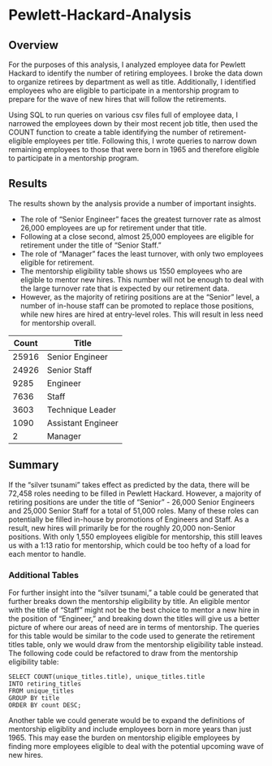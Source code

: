 # Pewlett-Hackard-Analysis

## Overview 

For the purposes of this analysis, I analyzed employee data for Pewlett Hackard to identify the number of retiring employees. I broke the data down to organize retirees by department as well as title. Additionally, I identified employees who are eligible to participate in a mentorship program to prepare for the wave of new hires that will follow the retirements. 

Using SQL to run queries on various csv files full of employee data, I narrowed the employees down by their most recent job title, then used the COUNT function to create a table identifying the number of retirement-eligible employees per title. Following this, I wrote queries to narrow down remaining employees to those that were born in 1965 and therefore eligible to participate in a mentorship program. 

## Results

The results shown by the analysis provide a number of important insights. 
- The role of “Senior Engineer” faces the greatest turnover rate as almost 26,000 employees are up for retirement under that title. 
- Following at a close second, almost 25,000 employees are eligible for retirement under the title of “Senior Staff.”
- The role of “Manager” faces the least turnover, with only two employees eligible for retirement. 
- The mentorship eligibility table shows us 1550 employees who are eligible to mentor new hires. This number will not be enough to deal with the large turnover rate that is expected by our retirement data. 
- However, as the majority of retiring positions are at the “Senior” level, a number of in-house staff can be promoted to replace those positions, while new hires are hired at entry-level roles. This will result in less need for mentorship overall. 

| Count  | Title              |
| ------ | ------------------ |
| 25916  | Senior Engineer    |
| 24926  | Senior Staff       |
| 9285   | Engineer           |
| 7636   | Staff              |
| 3603   | Technique Leader   |
| 1090   | Assistant Engineer |
| 2      | Manager            |


## Summary

If the “silver tsunami” takes effect as predicted by the data, there will be 72,458 roles needing to be filled in Pewlett Hackard. However, a majority of retiring positions are under the title of “Senior” - 26,000 Senior Engineers and 25,000 Senior Staff for a total of 51,000 roles. Many of these roles can potentially be filled in-house by promotions of Engineers and Staff. As a result, new hires will primarily be for the roughly 20,000 non-Senior positions. With only 1,550 employees eligible for mentorship, this still leaves us with a 1:13 ratio for mentorship, which could be too hefty of a load for each mentor to handle. 

### Additional Tables 
For further insight into the “silver tsunami,” a table could be generated that further breaks down the mentorship eligibility by title. An eligible mentor with the title of “Staff” might not be the best choice to mentor a new hire in the position of “Engineer,” and breaking down the titles will give us a better picture of where our areas of need are in terms of mentorship. The queries for this table would be similar to the code used to generate the retirement titles table, only we would draw from the mentorship eligibility table instead. The following code could be refactored to draw from the mentorship eligibility table: 
```
SELECT COUNT(unique_titles.title), unique_titles.title
INTO retiring_titles
FROM unique_titles
GROUP BY title
ORDER BY count DESC;
```
Another table we could generate would be to expand the definitions of mentorship eligiblity and include employees born in more years than just 1965. This may ease the burden on mentorship eligible employees by finding more employees eligible to deal with the potential upcoming wave of new hires.
